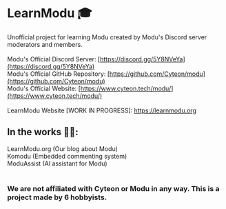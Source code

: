 # LearnModu 🎓
Unofficial project for learning Modu created by Modu's Discord server moderators and members.
<br><br>
Modu's Official Discord Server: [https://discord.gg/5Y8NVeYa](https://discord.gg/5Y8NVeYa)
<br>
Modu's Official GitHub Repository: [https://github.com/Cyteon/modu](https://github.com/Cyteon/modu)
<br>
Modu's Official Website: [https://www.cyteon.tech/modu/](https://www.cyteon.tech/modu/)
<br><br>
LearnModu Website [WORK IN PROGRESS]: https://learnmodu.org
## In the works 👷‍♂️:
LearnModu.org (Our blog about Modu)
<br>
Komodu (Embedded commenting system)
<br>
ModuAssist (AI assistant for Modu)
<br>
<br>
### We are not affiliated with Cyteon or Modu in any way. This is a project made by 6 hobbyists.
